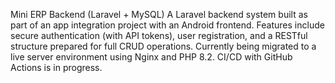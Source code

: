 Mini ERP Backend (Laravel + MySQL)
A Laravel backend system built as part of an app integration project with an Android frontend. Features include secure authentication (with API tokens), user registration, and a RESTful structure prepared for full CRUD operations. Currently being migrated to a live server environment using Nginx and PHP 8.2. CI/CD with GitHub Actions is in progress.
